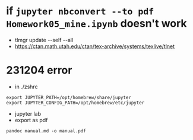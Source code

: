 # if `jupyter nbconvert --to pdf Homework05_mine.ipynb` doesn't work
- tlmgr update --self --all
- https://ctan.math.utah.edu/ctan/tex-archive/systems/texlive/tlnet

# 231204 error
- in ./zshrc
```
export JUPYTER_PATH=/opt/homebrew/share/jupyter 
export JUPYTER_CONFIG_PATH=/opt/homebrew/etc/jupyter
```
- jupyter lab
- export as pdf

`pandoc manual.md -o manual.pdf`
